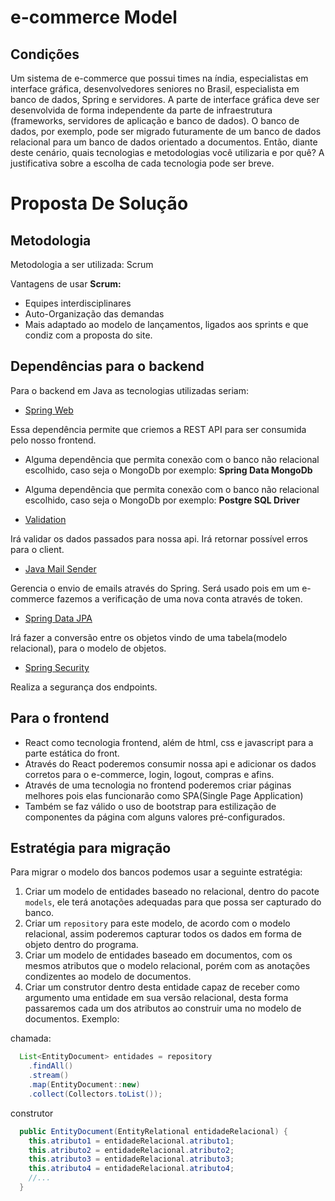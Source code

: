 # e-commerce Model

## Condições

Um sistema de e-commerce que possui times na índia, especialistas em interface gráfica, desenvolvedores seniores no Brasil, especialista em banco de dados, Spring e servidores. A parte de interface gráfica deve ser desenvolvida de forma independente da parte de infraestrutura (frameworks, servidores de aplicação e banco de dados). O banco de dados, por exemplo, pode ser migrado futuramente de um banco de dados relacional para um banco de dados orientado a documentos. Então, diante deste cenário, quais tecnologias e metodologias você utilizaria e por quê? A justificativa sobre a escolha de cada tecnologia pode ser breve. 

# Proposta De Solução

## Metodologia

Metodologia a ser utilizada: Scrum

Vantagens de usar **Scrum:**

* Equipes interdisciplinares
* Auto-Organização das demandas
* Mais adaptado ao modelo de lançamentos, ligados aos sprints e que condiz com a proposta do site.

## Dependências para o backend

Para o backend em Java as tecnologias utilizadas seriam:

* [Spring Web](https://docs.spring.io/spring-boot/docs/3.0.1/reference/htmlsingle/#web)

Essa dependência permite que criemos a REST API para ser consumida pelo nosso frontend.

* Alguma dependência que permita conexão com o banco não relacional escolhido, caso seja o MongoDb por exemplo: **Spring Data MongoDb**

* Alguma dependência que permita conexão com o banco não relacional escolhido, caso seja o MongoDb por exemplo: **Postgre SQL Driver**

* [Validation](https://docs.spring.io/spring-boot/docs/3.0.1/reference/htmlsingle/#io.validation)

Irá validar os dados passados para nossa api. Irá retornar possível erros para o client.

* [Java Mail Sender](https://docs.spring.io/spring-boot/docs/3.0.1/reference/htmlsingle/#io.email)

Gerencia o envio de emails através do Spring. Será usado pois em um e-commerce fazemos a verificação de uma nova conta através de token.

* [Spring Data JPA](https://docs.spring.io/spring-data/jpa/docs/current/reference/html/)

Irá fazer a conversão entre os objetos vindo de uma tabela(modelo relacional), para o modelo de objetos.

* [Spring Security](https://docs.spring.io/spring-security/reference/index.html)

Realiza a segurança dos endpoints.

## Para o frontend

* React como tecnologia frontend, além de html, css e javascript para a parte estática do front.
* Através do React poderemos consumir nossa api e adicionar os dados corretos para o e-commerce, login, logout, compras e afins.
* Através de uma tecnologia no frontend poderemos criar páginas melhores pois elas funcionarão como SPA(Single Page Application)
* Também se faz válido o uso de bootstrap para estilização de componentes da página com alguns valores pré-configurados.

## Estratégia para migração

Para migrar o modelo dos bancos podemos usar a seguinte estratégia:

1. Criar um modelo de entidades baseado no relacional, dentro do pacote `models`, ele terá anotações adequadas para que possa ser capturado do banco.
2. Criar um `repository` para este modelo, de acordo com o modelo relacional, assim poderemos capturar todos os dados em forma de objeto dentro do programa.
3. Criar um modelo de entidades baseado em documentos, com os mesmos atributos que o modelo relacional, porém com as anotações condizentes ao modelo de documentos.
4. Criar um construtor dentro desta entidade capaz de receber como argumento uma entidade em sua versão relacional, desta forma passaremos cada um dos atributos ao construir uma no modelo de documentos. Exemplo:

chamada:
```java
  List<EntityDocument> entidades = repository
    .findAll()
    .stream()
    .map(EntityDocument::new)
    .collect(Collectors.toList());
```

construtor
```java
  public EntityDocument(EntityRelational entidadeRelacional) {
    this.atributo1 = entidadeRelacional.atributo1;
    this.atributo2 = entidadeRelacional.atributo2;
    this.atributo3 = entidadeRelacional.atributo3;
    this.atributo4 = entidadeRelacional.atributo4;
    //...
  }
```